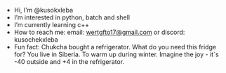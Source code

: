 - Hi, I’m @kusokxleba
- I’m interested in python, batch and shell
- I’m currently learning c++
- How to reach me: email: wertgfto17@gmail.com or discord: kusochekxleba
- Fun fact:
  Chukcha bought a refrigerator.
  What do you need this fridge for? You live in Siberia.
  To warm up during winter. Imagine the joy - it`s -40 outside and +4 in the refrigerator.

<!---
kusokxleba/kusokxleba is a ✨ special ✨ repository because its `README.md` (this file) appears on your GitHub profile.
You can click the Preview link to take a look at your changes.
--->
